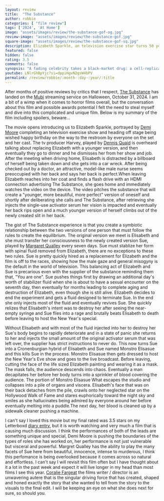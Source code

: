 ```yaml
---
layout: review
title:  "The Substance"
author: robbie
categories: [ "film review"]
tags: ['2024', 'At Home']
image: "assets/images/review/the-substance-gof-og.jpg"
review-image: "assets/images/review/the-substance-gof.jpg"
square-image: "assets/images/review/the-substance-gof-sq.jpg"
description: Elizabeth Sparkle, an television exercise star turns 50 years old and is pushed out of her show with the want for a younger replacement, she ends up with a pitch for something called the substance that will create a better version of yourself.  She decides it is worth it and this chaotic and important movie follows what happens next.
featured: false
hidden: false
rating: 3.5
comments: false
synopsis: "A fading celebrity takes a black-market drug: a cell-replicating substance that temporarily creates a younger, better version of herself."  
youtube: LNlrGhBpYjc?si=dppiHgvN2gsW4bPV
permalink: /review/robbie/:month-:day-:year/:title
---
```


After months of positive reviews by critics that I respect, [The Substance](https://www.imdb.com/title/tt17526714/) has landed on the [Mubi](https://mubi.com/en/us/films/the-substance) streaming service on Halloween, October 31, 2024. I am a bit of a wimp when it comes to horror films overall, but the conversation about this film and possible awards potential I felt the need to steal myself and dive into this complicated and unique film. Below is my summary of the film including spoilers, beware... 

The movie opens introducing us to Elizabeth Sparkle, portrayed by [Demi Moore](https://www.imdb.com/name/nm0000193/) completing an television exercise show and heading off stage being wished happy birthday on the way to the restroom by everyone on the set and her cast.  The tv producer Harvey, played by [Dennis Quaid](https://www.imdb.com/name/nm0000598/) is overheard talking about replacing Elizabeth with a younger version, and then eventually they go to dinner and he dismisses her from her show and job.  After the meeting when driving home, Elisabeth is distracted by a billboard of herself being taken down and she gets into a car wreck. After being checked out by a doctor, an attractive, model-like male nurse seems preoccupied with her back and says her back is perfect.When leaving Elizabeth reaches into her coat and finds a flash drive with an HDMI connection advertising The Substance, she goes home and immediately watches the video on the device. The video pitches the substance that will create a "younger, more beautiful, more perfect" version of oneself and shortly after deliberating she calls and The Substance, after retrieving she injects the single-use activator serum her vision is impacted and eventually her back rips open and a much younger version of herself climbs out of the newly created slit in her back.

The gist of The Substance experience is that you create a symbiotic relationship between the two versions of one person that must follow the rules to create the equilibrium.  The original version we meet is Elisabeth and she must transfer her consciousness to the newly created version Sue, played by [Margaret Qualley](https://www.imdb.com/name/nm4960279/) every seven days. Sue must stablize her form with spinal fluid removed from Elizabeth, there are no exceptions to these two rules.  Sue is pretty quickly hired as a replacement for Elizabeth and the film is off to the races, showing how the male gaze and general misogyny is the default in the world of television.  This balancing act of Elizabeth and Sue is precarious even with the supplier of the substance reminding them that, "You are one".  Sue pushes things first by drawing an additional day's worth of stabilizer fluid when she is about to have a sexual encounter on the seventh day, then eventually for months leading to complete aging and destruction of Elizabeth, even though she is still alive.  Elizabeth decides to end the experiment and gets a fluid designed to terminate Sue. In the end she only injects most of the fluid and eventually revives Sue.  She quickly relizes that Elisabeth's intent was to destroy her after seeing the near-empty syringe and Sue flies into a rage and brutally beats Elisabeth to death before leaving to host the New Year's special.

Without Elisabeth and with most of the fluid injected into her to destroy her Sue's body begins to rapidly deteriorate and in a state of panic she returns to her and injects the small amount of the original activator serum that was left over, the supplier has strict instructions to never do.  This now turns Sue into a Cronenburgian hybrid of Elisabeth and Sue named Monstro Elisasue and this kills Sue in the process. Monstro Elisasue then gets dressed to host the New Year's Eve show and goes to the live broadcast.  Before leaving, cutting the face of the life sized Elizabeth painting and wearing it as a mask. The mask falls, the audience descends into chaos.  Eventually a man decapitates her before her body turns into a sprinkler of blood covering the audience. The portion of Monstro Elisasue What escapes the studio and collapses into a pile of organs and viscera. Elisabeth's face that was on their back detaches from the pile, crawls onto her neglected star on the Hollywood Walk of Fame and stares euphorically toward the night sky and smiles as she hallucinates being admired by everyone around her before eventually melting into a puddle.The next day, her blood is cleaned up by a sidewalk cleaner pushing a machine.

I can't say I loved this movie but my final rated was 3.5 stars on my Letterboxd [diary entry](https://letterboxd.com/robbiethegeek/film/the-substance/), but it is worth watching and very much a film that is causing much discussion.  I think the performances of both of the leads are something unique and special, Demi Moore is pushing the boundaries of the types of roles she has worked on, her performance is not just vulnerable but visceral and powerful. Margret Qualley has the ability to play the many facets of Sue here from beautiful, innocence, intense to murderous, I think this perfomance is being overlooked because it comes across so natural and effortless.  I can't say I will revisit this film often but I have thought about it a lot in the past week and expect it will live longer in my head than most films I see this year.  [Coralie Fargeat](https://www.imdb.com/name/nm0267287/) the films writer / director is an unwavering autere that is the singular driving force that has created, shaped and honed exactly the story that she wanted to tell from the story to the visuals to the final edit.  I will be keeping an eye on what she does next for sure, so should you.

